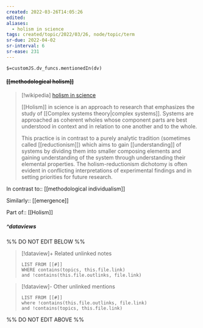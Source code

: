 ```yaml
---
created: 2022-03-26T14:05:26 
edited: 
aliases:
  - holism in science
tags: created/topic/2022/03/26, node/topic/term
sr-due: 2022-04-02
sr-interval: 6
sr-ease: 231
---
```

`$=customJS.dv_funcs.mentionedIn(dv)`

#### <s class="topic-title">[[methodological holism]]</s>

> [!wikipedia] [holism in science](https://en.wikipedia.org/wiki/Holism%20in%20science)
> 
> [[Holism]] in science is an approach to research that emphasizes the study of [[Complex systems theory|complex systems]]. Systems are approached as coherent wholes whose component parts are best understood in context and in relation to one another and to the whole. 
> 
> This practice is in contrast to a purely analytic tradition (sometimes called [[reductionism]]) which aims to gain [[understanding]] of systems by dividing them into smaller composing elements and gaining understanding of the system through understanding their elemental properties. The holism-reductionism dichotomy is often evident in conflicting interpretations of experimental findings and in setting priorities for future research.
>

In contrast to:: [[methodological individualism]]

Similarly:: [[emergence]]

Part of:: [[Holism]]

##### ^dataviews

%% DO NOT EDIT BELOW %%
> [!dataview]+ Related unlinked notes
> ```dataview
> LIST FROM [[#]]
> WHERE contains(topics, this.file.link)
> and !contains(this.file.outlinks, file.link)
> ```
 
> [!dataview]- Other unlinked mentions
> ```dataview
> LIST FROM [[#]]
> where !contains(this.file.outlinks, file.link)
> and !contains(topics, this.file.link)
> ```

%% DO NOT EDIT ABOVE %%
